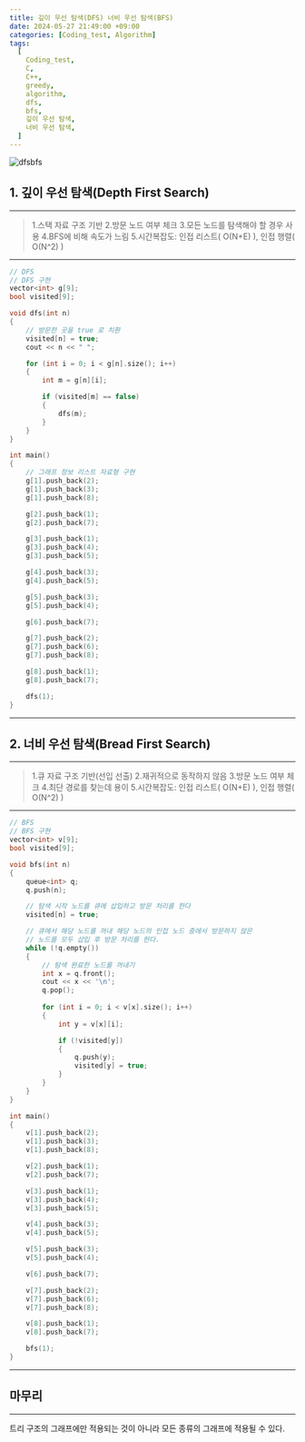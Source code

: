 ```yaml
---
title: 깊이 우선 탐색(DFS) 너비 우선 탐색(BFS)
date: 2024-05-27 21:49:00 +09:00
categories: [Coding_test, Algorithm]
tags:
  [
    Coding_test,
    C,
    C++,
    greedy,
    algorithm,
    dfs,
    bfs,
    깊이 우선 탐색,
    너비 우선 탐색,
  ]
---
```


![dfsbfs](https://github.com/kdmkjm/kdmkjm.github.io/assets/15084307/53d946e5-5dc7-4367-8396-ee594000f4e1)

## 1. 깊이 우선 탐색(Depth First Search)

---
> 1.스택 자료 구조 기반
> 2.방문 노드 여부 체크
> 3.모든 노드를 탐색해야 할 경우 사용
> 4.BFS에 비해 속도가 느림
> 5.시간복잡도: 인접 리스트( O(N+E) ), 인접 행렬( O(N^2) )
---

```cpp
// DFS
// DFS 구현
vector<int> g[9];
bool visited[9];

void dfs(int n)
{
	// 방문한 곳을 true 로 치환
	visited[n] = true;
	cout << n << " ";

	for (int i = 0; i < g[n].size(); i++)
	{
		int m = g[n][i];

		if (visited[m] == false)
		{
			dfs(m);
		}
	}
}

int main()
{
	// 그래프 정보 리스트 자료형 구현
	g[1].push_back(2);
	g[1].push_back(3);
	g[1].push_back(8);

	g[2].push_back(1);
	g[2].push_back(7);

	g[3].push_back(1);
	g[3].push_back(4);
	g[3].push_back(5);

	g[4].push_back(3);
	g[4].push_back(5);

	g[5].push_back(3);
	g[5].push_back(4);

	g[6].push_back(7);

	g[7].push_back(2);
	g[7].push_back(6);
	g[7].push_back(8);

	g[8].push_back(1);
	g[8].push_back(7);

	dfs(1);
}
```

---

## 2. 너비 우선 탐색(Bread First Search)

---
> 1.큐 자료 구조 기반(선입 선출)
> 2.재귀적으로 동작하지 않음
> 3.방문 노드 여부 체크
> 4.최단 경로를 찾는데 용이
> 5.시간복잡도: 인접 리스트( O(N+E) ), 인접 행렬( O(N^2) )
---

```cpp
// BFS
// BFS 구현
vector<int> v[9];
bool visited[9];

void bfs(int n)
{
	queue<int> q;
	q.push(n);

	// 탐색 시작 노드를 큐에 삽입하고 방문 처리를 한다
	visited[n] = true;

	// 큐에서 해당 노드를 꺼내 해당 노드의 인접 노드 중에서 방문하지 않은
	// 노드를 모두 삽입 후 방문 처리를 한다.
	while (!q.empty())
	{
		// 탐색 완료한 노드를 꺼내기
		int x = q.front();
		cout << x << '\n';
		q.pop();
		
		for (int i = 0; i < v[x].size(); i++)
		{
			int y = v[x][i];

			if (!visited[y])
			{
				q.push(y);
				visited[y] = true;
			}
		}
	}
}

int main()
{
	v[1].push_back(2);
	v[1].push_back(3);
	v[1].push_back(8);

	v[2].push_back(1);
	v[2].push_back(7);

	v[3].push_back(1);
	v[3].push_back(4);
	v[3].push_back(5);

	v[4].push_back(3);
	v[4].push_back(5);

	v[5].push_back(3);
	v[5].push_back(4);

	v[6].push_back(7);

	v[7].push_back(2);
	v[7].push_back(6);
	v[7].push_back(8);

	v[8].push_back(1);
	v[8].push_back(7);

	bfs(1);
}
```

---

## 마무리
---
트리 구조의 그래프에만 적용되는 것이 아니라 모든 종류의 그래프에 적용될 수 있다.